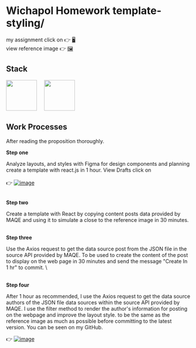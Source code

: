 # Wichapol Homework template-styling/

my assignment click on :point_right: [:desktop_computer:](https://maqe-wichapol-homework-template-styling.vercel.app/) \
view reference image :point_right: [:framed_picture:](http://maqe.github.io/img/template-2021.png)

## Stack

[<img src="https://www.pngitem.com/pimgs/m/664-6644509_icon-react-js-logo-hd-png-download.png" height="84px"/>](https://reactjs.org/) &nbsp;&nbsp;&nbsp;
[<img src="https://upload.wikimedia.org/wikipedia/commons/thumb/d/d9/Node.js_logo.svg/1280px-Node.js_logo.svg.png" height="84px"/>](https://nodejs.org/en/) 

## Work Processes

After reading the proposition thoroughly. 

**Step one**

Analyze layouts, and styles with Figma for design components and planning create a template with react.js in 1 hour.
View Drafts click on 
\
\
:point_right: [![image](https://static.figma.com/app/icon/1/favicon.png)](https://www.figma.com/file/juyG9qZyVutTZW2dWfRArq/Template-and-Styling?node-id=0%3A1) 

\
**Step two**


Create a template with React by copying content posts data provided by MAQE and using it to simulate a close to the reference image in 30 minutes.

\
**Step three**


Use the Axios request to get the data source post from the JSON file in the source API provided by MAQE. To be used to create the content of the post to display on the web page in 30 minutes and send the message "Create In 1 hr" to commit. \

\
**Step four**

After 1 hour as recommended, I use the Axios request to get the data source authors of the JSON file data sources within the source API provided by MAQE. I use the filter method to render the author's information for posting on the webpage and improve the layout style.
to be the same as the reference image as much as possible before committing to the latest version. You can be seen on my GitHub.

:point_right: 
[![image](https://github.githubassets.com/favicons/favicon.svg)](https://github.com/wichapol/MAQE-Homework/tree/main/frontend/template-styling) 
